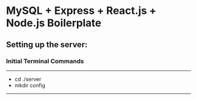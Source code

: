 # MySQL + Express + React.js + Node.js Boilerplate

## Setting up the server:

### Initial Terminal Commands
---
- cd ./server
- mkdir config
--- 
